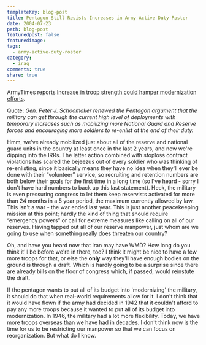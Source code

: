 ```yaml
---
templateKey: blog-post
title: Pentagon Still Resists Increases in Army Active Duty Roster
date: 2004-07-23
path: blog-post
featuredpost: false
featuredimage:
tags:
  - army-active-duty-roster
category:
  - iraq
comments: true
share: true
---
```


ArmyTimes reports [Increase in troop strength could hamper modernization efforts](http://www.armytimes.com/story.php?f=1-292925-3099693.php).

Quote: _Gen. Peter J. Schoomaker renewed the Pentagon argument that the military can get through the current high level of deployments with temporary increases such as mobilizing more National Guard and Reserve forces and encouraging more soldiers to re-enlist at the end of their duty._

Hmm, we've already mobilized just about all of the reserve and national guard units in the country at least once in the last 2 years, and now we're dipping into the IRRs. The latter action combined with stoploss contract violations has scared the bejeezus out of every soldier who was thinking of re-enlisting, since it basically means they have no idea when they'll ever be done with their “volunteer” service, so recruiting and retention numbers are both below their goals for the first time in a long time (so I've heard - sorry I don't have hard numbers to back up this last statement). Heck, the military is even pressuring congress to let them keep reservists activated for more than 24 months in a 5 year period, the maximum currently allowed by law. This isn't a war - the war ended last year. This is just another peacekeeping mission at this point; hardly the kind of thing that should require “emergency powers” or call for extreme measures like calling on all of our reserves. Having tapped out all of our reserve manpower, just whom are we going to use when something really does threaten our country?

Oh, and have you heard now that Iran may have WMD? How long do you think it'll be before we're in there, too? I think it might be nice to have a few more troops for that, or else the **only** way they'll have enough bodies on the ground is through a draft. Which is hardly going to be a surprise since there are already bills on the floor of congress which, if passed, would reinstute the draft.

If the pentagon wants to put all of its budget into 'modernizing' the military, it should do that when real-world requirements allow for it. I don't think that it would have flown if the army had decided in 1942 that it couldn't afford to pay any more troops because it wanted to put all of its budget into modernization. In 1946, the military had a lot more flexibility. Today, we have more troops overseas than we have had in decades. I don't think now is the time for us to be restricting our manpower so that we can focus on reorganization. But what do I know.
